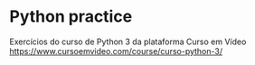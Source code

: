 # Python practice

Exercícios do curso de Python 3 da plataforma Curso em Vídeo
https://www.cursoemvideo.com/course/curso-python-3/
